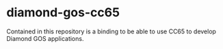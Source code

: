 # diamond-gos-cc65

Contained in this repository is a binding to be able to use CC65 to develop Diamond GOS applications.
